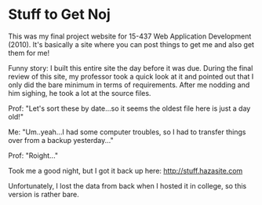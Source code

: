 Stuff to Get Noj
================

This was my final project website for 15-437 Web Application Development (2010).
It's basically a site where you can post things to get me and also get them for
me!

Funny story: I built this entire site the day before it was due.  During the
final review of this site, my professor took a quick look at it and pointed out
that I only did the bare minimum in terms of requirements.  After me nodding and
him sighing, he took a lot at the source files.

Prof: "Let's sort these by date...so it seems the oldest file here is just a day old!"

Me: "Um..yeah...I had some computer troubles, so I had to transfer things over
from a backup yesterday..."

Prof: "Roight..."


Took me a good night, but I got it back up here:  http://stuff.hazasite.com

Unfortunately, I lost the data from back when I hosted it in college, so this version is rather bare.
